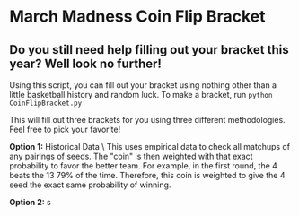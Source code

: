 # March Madness Coin Flip Bracket
## Do you still need help filling out your bracket this year? Well look no further!

Using this script, you can fill out your bracket using nothing other than a little basketball history and random luck.
To make a bracket, run ```python CoinFlipBracket.py```

This will fill out three brackets for you using three different methodologies. Feel free to pick your favorite!

**Option 1:** Historical Data \\
  This uses empirical data to check all matchups of any pairings of seeds. The "coin" is then weighted with that exact probability to favor the better team. For example, in the first round, the 4 beats the 13 79% of the time. Therefore, this coin is weighted to give the 4 seed the exact same probability of winning.
  
**Option 2:** s


